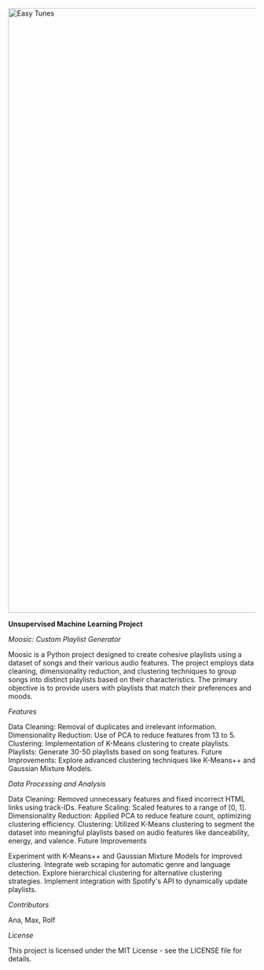
<img width="1230" alt="Easy Tunes" src="https://github.com/user-attachments/assets/0966029f-da6f-4bff-8370-4631c41debc0">

**Unsupervised Machine Learning Project**

*Moosic: Custom Playlist Generator*

Moosic is a Python project designed to create cohesive playlists using a dataset of songs and their various audio features. The project employs data cleaning, dimensionality reduction, and clustering techniques to group songs into distinct playlists based on their characteristics. The primary objective is to provide users with playlists that match their preferences and moods.

*Features*

Data Cleaning: Removal of duplicates and irrelevant information.
Dimensionality Reduction: Use of PCA to reduce features from 13 to 5.
Clustering: Implementation of K-Means clustering to create playlists.
Playlists: Generate 30-50 playlists based on song features.
Future Improvements: Explore advanced clustering techniques like K-Means++ and Gaussian Mixture Models.

*Data Processing and Analysis*

Data Cleaning: Removed unnecessary features and fixed incorrect HTML links using track-IDs.
Feature Scaling: Scaled features to a range of [0, 1].
Dimensionality Reduction: Applied PCA to reduce feature count, optimizing clustering efficiency.
Clustering: Utilized K-Means clustering to segment the dataset into meaningful playlists based on audio features like danceability, energy, and valence.
Future Improvements

Experiment with K-Means++ and Gaussian Mixture Models for improved clustering.
Integrate web scraping for automatic genre and language detection.
Explore hierarchical clustering for alternative clustering strategies.
Implement integration with Spotify's API to dynamically update playlists.

*Contributors*

Ana, Max, Rolf

*License*

This project is licensed under the MIT License - see the LICENSE file for details.
